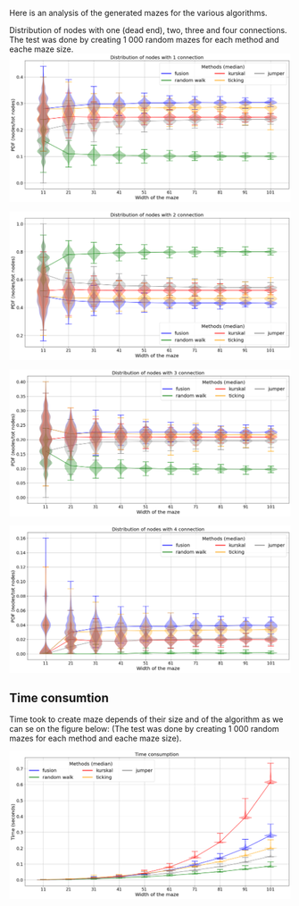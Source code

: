 Here is an analysis of the generated mazes for the various algorithms.

Distribution of nodes with one (dead end), two, three and four connections. The test was done by creating 1 000 random mazes for each method and eache maze size.
![Analysis](img/distribution_of_connections_1.png)

![Analysis](img/distribution_of_connections_2.png)

![Analysis](img/distribution_of_connections_3.png)

![Analysis](img/distribution_of_connections_4.png)

## Time consumtion
Time took to create maze depends of their size and of the algorithm as we can se on the figure below:
(The test was done by creating 1 000 random mazes for each method and eache maze size).

![Time took](img/time_contruction_methods.png)
